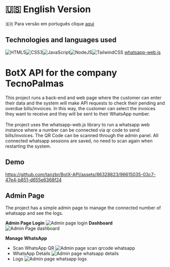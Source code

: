 # 🇺🇸 English Version
🇧🇷 Para versão em português clique [aqui](https://github.com/tanzbr/BotX-API/blob/main/README-BR.md)

## Technologies and languages used
![HTML5](https://img.shields.io/badge/html5-%23E34F26.svg?style=for-the-badge&logo=html5&logoColor=white)![CSS3](https://img.shields.io/badge/css3-%231572B6.svg?style=for-the-badge&logo=css3&logoColor=white)![JavaScript](https://img.shields.io/badge/javascript-%23323330.svg?style=for-the-badge&logo=javascript&logoColor=%23F7DF1E)![NodeJS](https://img.shields.io/badge/node.js-6DA55F?style=for-the-badge&logo=node.js&logoColor=white)![TailwindCSS](https://img.shields.io/badge/tailwindcss-%2338B2AC.svg?style=for-the-badge&logo=tailwind-css&logoColor=white) [whatsapp-web.js](https://github.com/pedroslopez/whatsapp-web.js/)


# BotX API for the company TecnoPalmas 
This project runs a back-end and web page where the customer can enter their data and the system will make API requests to check their pending and overdue bills/invoices. In this way, the customer can select the invoices they want to receive and they will be sent to their WhatsApp number.<br><br>
The project uses the whatsapp-web.js library to run a whatsapp web instance where a number can be connected via qr code to send bills/invoices. The QR Code can be scanned through the admin panel. All connected whatsapp sessions are saved, no need to scan again when restarting the system.

## Demo 

https://github.com/tanzbr/BotX-API/assets/86328823/96615035-03c7-47e4-b851-d655e6368f24



## Admin Page
The project has a simple admin page to manage the connected number of whatsapp and see the logs.

**Admin Page Login**
![Admin page login](https://i.imgur.com/W6h2DeI.png)
**Dashboard**
![Admin Page dashboard](https://i.imgur.com/wVMkS2Z.png)

**Manage WhatsApp**

 - Scan WhatsApp QR
![Admin page scan qrcode whatsapp](https://i.imgur.com/Z9LxQHO.png)
 - WhatsApp Details
 ![Admin page whatsapp details](https://i.imgur.com/fuD83BK.png)
 - Logs
 ![Admin page whatsapp logs](https://i.imgur.com/uqjkby5.png)
